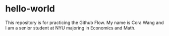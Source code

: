# hello-world
This repository is for practicing the Github Flow.
My name is Cora Wang and I am a senior student at NYU majoring in Economics and Math. 
